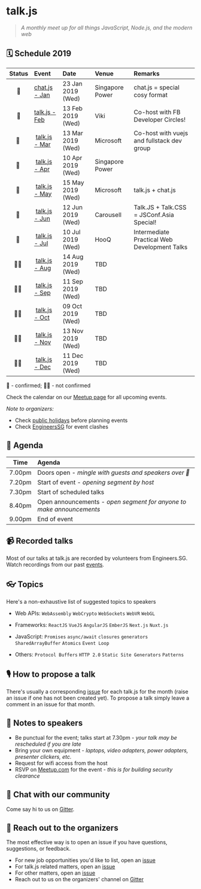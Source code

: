 # talk.js

> _A monthly meet up for all things JavaScript, Node.js, and the modern web_

## 🗓 Schedule 2019

 Status | Event   | Date                         | Venue  | Remarks |
:------:|:--------|:-----------------------------|:-------|:--------|
 🤘 | [chat.js - Jan][18] | 23 Jan 2019 (Wed)  | Singapore Power | chat.js = special cosy format
 🤘 | [talk.js - Feb][17] | 13 Feb 2019 (Wed)  | Viki | Co-host with FB Developer Circles!
 🤘 | [talk.js - Mar][19] | 13 Mar 2019 (Wed)  | Microsoft | Co-host with vuejs and fullstack dev group
 🤘 | [talk.js - Apr][21] | 10 Apr 2019 (Wed)  | Singapore Power | 
 🤘 | [talk.js - May][22] | 15 May 2019 (Wed)  | Microsoft | talk.js + chat.js
 🤘 | [talk.js - Jun][23] | 12 Jun 2019 (Wed)  | Carousell | Talk.JS + Talk.CSS = JSConf.Asia Special!
 🤘 | [talk.js - Jul][24] | 10 Jul 2019 (Wed)  | HooQ | Intermediate Practical Web Development Talks
 🤷‍♀️ | [talk.js - Aug][25] | 14 Aug 2019 (Wed)  | TBD | 
 🤷‍♀️ | [talk.js - Sep][26] | 11 Sep 2019 (Wed)  | TBD | 
 🤷‍♀️ | [talk.js - Oct][#] | 09 Oct 2019 (Wed)  | TBD | 
 🤷‍♀️ | [talk.js - Nov][#] | 13 Nov 2019 (Wed)  | TBD | 
 🤷‍♀️ | [talk.js - Dec][#] | 11 Dec 2019 (Wed)  | TBD | 


🤘 - confirmed; 🤷‍♀️ - not confirmed

[#]: https://github.com/SingaporeJS/talk.js/issues/ "talk.js"
[18]: https://github.com/SingaporeJS/talk.js/issues/18 "chat.js - January 2019"
[17]: https://github.com/SingaporeJS/talk.js/issues/17 "talk.js - February 2019"
[19]: https://github.com/SingaporeJS/talk.js/issues/19 "talk.js - March 2019"
[21]: https://github.com/SingaporeJS/talk.js/issues/21 "talk.js - April 2019"
[22]: https://github.com/SingaporeJS/talk.js/issues/22 "talk.js - May 2019"
[23]: https://github.com/SingaporeJS/talk.js/issues/23 "talk.js - June 2019"
[24]: https://github.com/SingaporeJS/talk.js/issues/24 "talk.js - July 2019"
[25]: https://github.com/SingaporeJS/talk.js/issues/25 "talk.js - August 2019"
[26]: https://github.com/SingaporeJS/talk.js/issues/26 "talk.js - September 2019"



Check the calendar on our [Meetup page](https://www.meetup.com/Singapore-JS/events/) for all upcoming events.

_Note to organizers:_
- Check [public holidays](http://www.mom.gov.sg/employment-practices/public-holidays) before planning events
- Check [EngineersSG](https://engineers.sg/events/) for event clashes

## 📅 Agenda

Time   | Agenda
------ | :-----
7.00pm | Doors open - _mingle with guests and speakers over 🍕_
7.20pm | Start of event - _opening segment by host_
7.30pm | Start of scheduled talks
8.40pm | Open announcements - _open segment for anyone to make announcements_
9.00pm | End of event

## 📹 Recorded talks

Most of our talks at talk.js are recorded by volunteers from Engineers.SG. Watch recordings from our past [events](https://engineers.sg/organization/singaporejs).

## 👓 Topics

Here's a non-exhaustive list of suggested topics to speakers

- Web APIs: `WebAssembly` `WebCrypto` `WebSockets` `WebVR` `WebGL`

- Frameworks: `ReactJS` `VueJS` `AngularJS` `EmberJS` `Next.js` `Nuxt.js`

- JavaScript: `Promises` `async/await` `closures` `generators` `SharedArrayBuffer` `Atomics` `Event Loop`

- Others: `Protocol Buffers` `HTTP 2.0` `Static Site Generators` `Patterns`

## 🎙 How to propose a talk

There's usually a corresponding [issue](https://github.com/SingaporeJS/talk.js/issues) for each talk.js for the month (raise an issue if one has not been created yet). To propose a talk simply leave a comment in an issue for that month.

## 📝 Notes to speakers

- Be punctual for the event; talks start at 7.30pm - _your talk may be rescheduled if you are late_
- Bring your own equipment - _laptops, video adapters, power adapters, presenter clickers, etc._
- Request for wifi access from the host
- RSVP on [Meetup.com](https://www.meetup.com/Singapore-JS) for the event - _this is for building security clearance_

## 👋 Chat with our community

Come say hi to us on [Gitter](https://gitter.im/SingaporeJS/home).

## 💬 Reach out to the organizers

The most effective way is to open an issue if you have questions, suggestions, or feedback.

- For new job opportunities you'd like to list, open an [issue](https://github.com/SingaporeJS/jobs/issues/new)
- For talk.js related matters, open an [issue](https://github.com/SingaporeJS/talk.js/issues/new)
- For other matters, open an [issue](https://github.com/SingaporeJS/organizers/issues/new)
- Reach out to us on the organizers' channel on [Gitter](https://gitter.im/SingaporeJS/organizers)

